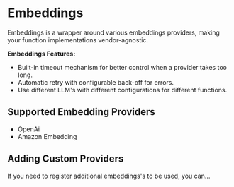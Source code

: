 # Embeddings

Embeddings is a wrapper around various embeddings providers, making your function implementations vendor-agnostic.

**Embeddings Features:**

- Built-in timeout mechanism for better control when a provider takes too long.
- Automatic retry with configurable back-off for errors.
- Use different LLM's with different configurations for different functions.

## Supported Embedding Providers
- OpenAi
- Amazon Embedding

## Adding Custom Providers
If you need to register additional embeddings's to be used, you can...

